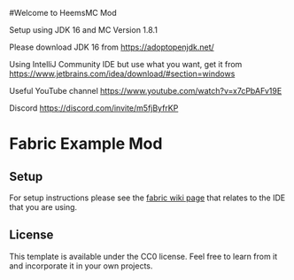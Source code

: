 #Welcome to HeemsMC Mod

Setup using JDK 16 and MC Version 1.8.1

Please download JDK 16 from https://adoptopenjdk.net/

Using IntelliJ Community IDE but use what you want, get it from https://www.jetbrains.com/idea/download/#section=windows

Useful YouTube channel https://www.youtube.com/watch?v=x7cPbAFv19E

Discord https://discord.com/invite/m5fjByfrKP

# Fabric Example Mod

## Setup

For setup instructions please see the [fabric wiki page](https://fabricmc.net/wiki/tutorial:setup) that relates to the IDE that you are using.

## License

This template is available under the CC0 license. Feel free to learn from it and incorporate it in your own projects.
